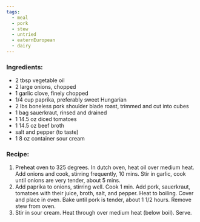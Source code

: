 ```yaml
---
tags:
  - meal
  - pork
  - stew
  - untried
  - eaternEuropean
  - dairy
---
```

### Ingredients:
- 2 tbsp vegetable oil
- 2 large onions, chopped
- 1 garlic clove, finely chopped
- 1/4 cup paprika, preferably sweet Hungarian
- 2 lbs boneless pork shoulder blade roast, trimmed and cut into cubes
- 1 bag sauerkraut, rinsed and drained
- 1 14.5 oz diced tomatoes
- 1 14.5 oz beef broth
- salt and pepper (to taste)
- 1 8 oz container sour cream

### Recipe:
1. Preheat oven to 325 degrees. In dutch oven, heat oil over medium heat. Add onions and cook, stirring frequently, 10 mins. Stir in garlic, cook until onions are very tender, about 5 mins. 
2. Add paprika to onions, stirring well. Cook 1 min. Add pork, sauerkraut, tomatoes with their juice, broth, salt, and pepper. Heat to boiling. Cover and place in oven. Bake until pork is tender, about 1 1/2 hours. Remove stew from oven.
3. Stir in sour cream. Heat through over medium heat (below boil). Serve. 